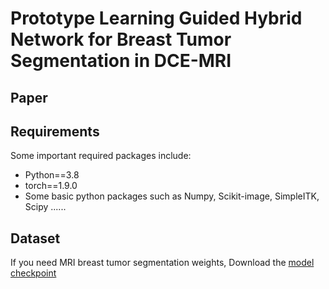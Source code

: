 # Prototype Learning Guided Hybrid Network for Breast Tumor Segmentation in DCE-MRI
## Paper
## Requirements
Some important required packages include:
* Python==3.8
* torch==1.9.0
* Some basic python packages such as Numpy, Scikit-image, SimpleITK, Scipy ......
## Dataset
If you need MRI breast tumor segmentation weights, Download the [model checkpoint](https://drive.google.com/file/d/1Y7l5W7KZMoUWKrwhca3mmyzla6dtUjm4/view?usp=sharing)
